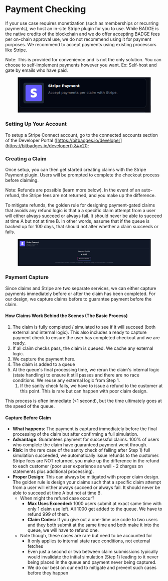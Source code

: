 # Payment Checking

If your use case requires monetization (such as memberships or recurring payments), we host an in-site Stripe plugin for you to use. While BADGE is the native credits of the blockchain and we do offer accepting BADGE fees per on-chain approval use, we do not recommend using it for payment purposes. We recommend to accept payments using existing processors like Stripe.&#x20;

Note: This is provided for convenience and is not the only solution. You can choose to self-implement payments however you want. Ex: Self-host and gate by emails who have paid.

<figure><img src="../../../.gitbook/assets/image (2) (1) (1) (1) (1) (1) (1).png" alt=""><figcaption></figcaption></figure>

### Setting Up Your Account

To setup a Stripe Connect account, go to the connected accounts section of the Developer Portal ([https://bitbadges.io/developer](https://bitbadges.io/developer)).&#x20;

### Creating a Claim

Once setup, you can then get started creating claims with the Stripe Payment plugin. Users will be prompted to complete the checkout process before claiming.

Note: Refunds are possible (learn more below). In the event of an auto-refund, the Stripe fees are not returned, and you make up the difference.

To mitigate refunds, the golden rule for designing payment-gated claims that avoids any refund logic is that a a specific claim attempt from a user will either always succeed or always fail. It should never be able to succeed at time A but not at time B. In other words, assume that if the queue is backed up for 100 days, that should not alter whether a claim succeeds or fails.

<figure><img src="../../../.gitbook/assets/image (1) (1) (1) (1) (1) (1) (1) (1) (1) (1) (1) (1) (1).png" alt=""><figcaption></figcaption></figure>

### Payment Capture

Since claims and Stripe are two separate services, we can either capture payments immediately before or after the claim has been completed. For our design, we capture claims before to guarantee payment before the claim.

#### How Claims Work Behind the Scenes (The Basic Process)

1. The claim is fully completed / simulated to see if it will succeed (both external and internal logic). This also includes a ready to capture payment check to ensure the user has completed checkout and we are ready.&#x20;
2. If all claim checks pass, the claim is queued. We cache any external logic.
3. We capture the payment here.
4. The claim is added to a queue
5. At the queue's final processing time, we rerun the claim's internal logic (state handling) to ensure it still passes and there are no race conditions. We reuse any external logic from Step 1.
    1. If the sanity check fails, we have to issue a refund to the customer at this point. This is rare but can happen with poor claim design.

This process is often immediate (<1 second), but the time ultimately goes at the speed of the queue.

#### Capture Before Claim

-   **What happens**: The payment is captured immediately before the final processing of the claim but after confirming a full simulation.
-   **Advantage**: Guarantees payment for successful claims. 100% of users who complete the claim have guaranteed payment went through.
-   **Risk**: In the rare case of the sanity check of failing after Step 1) full simulation succeeded, we automatically issue refunds to the customer. Stripe fees are NOT returned, you make up the difference in the refund to each customer (poor user experience as well - 2 charges on statements plus additional processing).
-   **Proper Design:** This can always be mitigated with proper claim design. **T**he golden rule is design your claims such that a specific claim attempt from a user will either always succeed or always fail. It should never be able to succeed at time A but not at time B.
    -   When might the refund case occur?
        -   **Max Uses Exceeded:** 1000 users submit at exact same time with only 1 claim use left. All 1000 get added to the queue. We have to refund 999 of them.
        -   **Claim Codes:** If you give out a one-time use code to two users and they both submit at the same time and both make it into the queue, we will have to refund one.
    -   Note though, these cases are rare but need to be accounted for
        -   It only applies to internal state race conditions, not external fetches
        -   Even just a second or two between claim submissions typically would invalidate the initial simulation (Step 1) leading to it never being placed in the queue and payment never being captured.
        -   We do our best on our end to mitigate and prevent such cases before they happen
